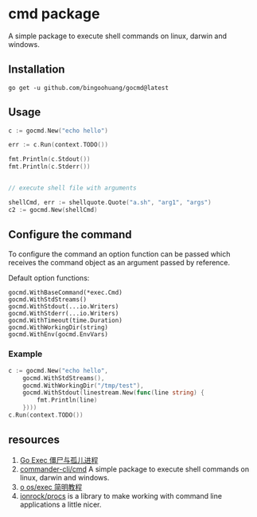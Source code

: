 # cmd package

A simple package to execute shell commands on linux, darwin and windows.

## Installation

`go get -u github.com/bingoohuang/gocmd@latest`

## Usage

```go
c := gocmd.New("echo hello")

err := c.Run(context.TODO())

fmt.Println(c.Stdout())
fmt.Println(c.Stderr())


// execute shell file with arguments

shellCmd, err := shellquote.Quote("a.sh", "arg1", "args")
c2 := gocmd.New(shellCmd)
```

## Configure the command

To configure the command an option function can be passed which receives the
command object as an argument passed by reference.

Default option functions:

```
gocmd.WithBaseCommand(*exec.Cmd)
gocmd.WithStdStreams()
gocmd.WithStdout(...io.Writers)
gocmd.WithStderr(...io.Writers)
gocmd.WithTimeout(time.Duration)
gocmd.WithWorkingDir(string)
gocmd.WithEnv(gocmd.EnvVars)
```

### Example

```go
c := gocmd.New("echo hello", 
	gocmd.WithStdStreams(), 
	gocmd.WithWorkingDir("/tmp/test"),
	gocmd.WithStdout(linestream.New(func(line string) {
	    fmt.Println(line)
    })))
c.Run(context.TODO())
```

## resources

1. [Go Exec 僵尸与孤儿进程](https://github.com/WilburXu/blog/blob/master/Golang/Go%20Exec%20%E5%83%B5%E5%B0%B8%E4%B8%8E%E5%AD%A4%E5%84%BF%E8%BF%9B%E7%A8%8B.md)
2. [commander-cli/cmd](https://github.com/commander-cli/cmd) A simple package to execute shell commands on linux, darwin and windows.
3. [o os/exec 简明教程](https://colobu.com/2020/12/27/go-with-os-exec/)
4. [ionrock/procs](https://github.com/ionrock/procs) is a library to make working with command line applications a little nicer.
